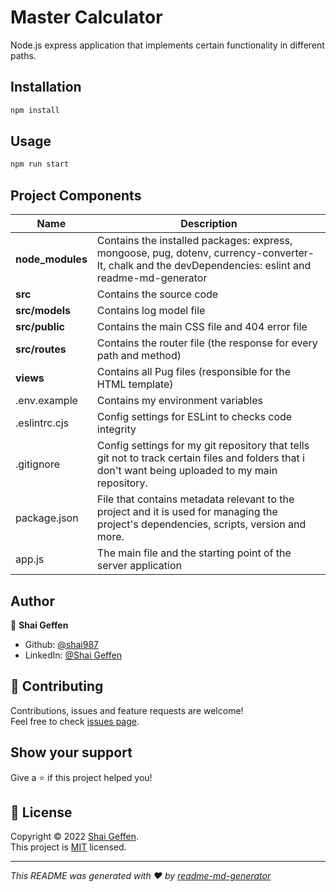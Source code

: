 # Master Calculator

Node.js express application that implements certain functionality in different paths.

## Installation

```bash
npm install
```

## Usage

```bash
npm run start
```

## Project Components

| Name | Description |
| ------------------------ | --------------------------------------------------------------------------------------------- | 
| **node_modules**         | Contains the installed packages: express, mongoose, pug, dotenv, currency-converter-lt, chalk and the devDependencies: eslint and readme-md-generator  |
| **src**                  | Contains the source code                                                                      |
| **src/models**           | Contains log model file                                                |
| **src/public**           | Contains the main CSS file and 404 error file                                                 |
| **src/routes**           | Contains the router file (the response for every path and method)                             |
| **views**                | Contains all Pug files (responsible for the HTML template)                                    |
| .env.example             | Contains my environment variables                                                             |
| .eslintrc.cjs            | Config settings for ESLint to checks code integrity                                           |
| .gitignore               | Config settings for my git repository that tells git not to track certain files and folders that i don't want being uploaded to my main repository.    |                                                                                             
| package.json             | File that contains metadata relevant to the project and it is used for managing the project's dependencies, scripts, version and more.  |                                                                                                       |
| app.js                   | The main file and the starting point of the server application                                |

## Author

👤 **Shai Geffen**

* Github: [@shai987](https://github.com/shai987)
* LinkedIn: [@Shai Geffen](https://linkedin.com/in/shai-geffen-24373721a)

## 🤝 Contributing

Contributions, issues and feature requests are welcome!<br />Feel free to check [issues page](https://github.com/shai987/Master-calculator/issues).

## Show your support

Give a ⭐️ if this project helped you!

## 📝 License

Copyright © 2022 [Shai Geffen](https://github.com/shai987).<br />
This project is [MIT](https://github.com/shai987/Master-calculator/blob/master/LICENSE) licensed.

***
_This README was generated with ❤️ by [readme-md-generator](https://github.com/kefranabg/readme-md-generator)_